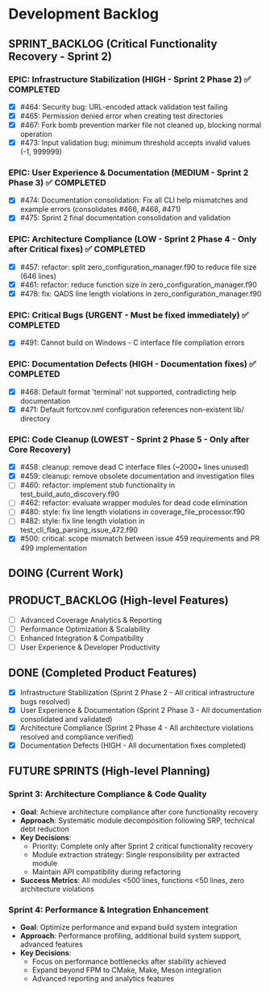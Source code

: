# Development Backlog

## SPRINT_BACKLOG (Critical Functionality Recovery - Sprint 2)

### EPIC: Infrastructure Stabilization (HIGH - Sprint 2 Phase 2) ✅ COMPLETED
- [x] #464: Security bug: URL-encoded attack validation test failing  
- [x] #465: Permission denied error when creating test directories
- [x] #467: Fork bomb prevention marker file not cleaned up, blocking normal operation
- [x] #473: Input validation bug: minimum threshold accepts invalid values (-1, 999999)

### EPIC: User Experience & Documentation (MEDIUM - Sprint 2 Phase 3) ✅ COMPLETED
- [x] #474: Documentation consolidation: Fix all CLI help mismatches and example errors (consolidates #466, #468, #471)
- [x] #475: Sprint 2 final documentation consolidation and validation

### EPIC: Architecture Compliance (LOW - Sprint 2 Phase 4 - Only after Critical fixes) ✅ COMPLETED
- [x] #457: refactor: split zero_configuration_manager.f90 to reduce file size (646 lines)
- [x] #461: refactor: reduce function size in zero_configuration_manager.f90
- [x] #478: fix: QADS line length violations in zero_configuration_manager.f90

### EPIC: Critical Bugs (URGENT - Must be fixed immediately) ✅ COMPLETED
- [x] #491: Cannot build on Windows - C interface file compilation errors

### EPIC: Documentation Defects (HIGH - Documentation fixes) ✅ COMPLETED
- [x] #468: Default format 'terminal' not supported, contradicting help documentation
- [x] #471: Default fortcov.nml configuration references non-existent lib/ directory

### EPIC: Code Cleanup (LOWEST - Sprint 2 Phase 5 - Only after Core Recovery)
- [x] #458: cleanup: remove dead C interface files (~2000+ lines unused)
- [x] #459: cleanup: remove obsolete documentation and investigation files
- [ ] #460: refactor: implement stub functionality in test_build_auto_discovery.f90
- [ ] #462: refactor: evaluate wrapper modules for dead code elimination
- [ ] #480: style: fix line length violations in coverage_file_processor.f90
- [ ] #482: style: fix line length violation in test_cli_flag_parsing_issue_472.f90
- [x] #500: critical: scope mismatch between issue 459 requirements and PR 499 implementation

## DOING (Current Work)

## PRODUCT_BACKLOG (High-level Features)
- [ ] Advanced Coverage Analytics & Reporting
- [ ] Performance Optimization & Scalability  
- [ ] Enhanced Integration & Compatibility
- [ ] User Experience & Developer Productivity

## DONE (Completed Product Features)
- [x] Infrastructure Stabilization (Sprint 2 Phase 2 - All critical infrastructure bugs resolved)
- [x] User Experience & Documentation (Sprint 2 Phase 3 - All documentation consolidated and validated)
- [x] Architecture Compliance (Sprint 2 Phase 4 - All architecture violations resolved and compliance verified)
- [x] Documentation Defects (HIGH - All documentation fixes completed)

## FUTURE SPRINTS (High-level Planning)

### Sprint 3: Architecture Compliance & Code Quality
- **Goal**: Achieve architecture compliance after core functionality recovery
- **Approach**: Systematic module decomposition following SRP, technical debt reduction
- **Key Decisions**: 
  - Priority: Complete only after Sprint 2 critical functionality recovery
  - Module extraction strategy: Single responsibility per extracted module
  - Maintain API compatibility during refactoring
- **Success Metrics**: All modules <500 lines, functions <50 lines, zero architecture violations

### Sprint 4: Performance & Integration Enhancement  
- **Goal**: Optimize performance and expand build system integration
- **Approach**: Performance profiling, additional build system support, advanced features
- **Key Decisions**:
  - Focus on performance bottlenecks after stability achieved
  - Expand beyond FPM to CMake, Make, Meson integration
  - Advanced reporting and analytics features